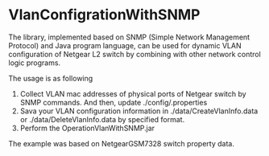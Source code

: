 # VlanConfigrationWithSNMP
The library, implemented based on SNMP (Simple Network Management Protocol) and Java program language, can be used for dynamic VLAN configuration of Netgear L2 switch by combining with other network control logic programs.

The usage is as following
  1. Collect VLAN mac addresses of physical ports of Netgear switch by SNMP commands. And then, update ./config/<Switch Management IP Address >.properties
  2. Sava your VLAN configuration information in ./data/CreateVlanInfo.data or ./data/DeleteVlanInfo.data by specified format.
  3. Perform the OperationVlanWithSNMP.jar

The example was based on NetgearGSM7328 switch property data.
